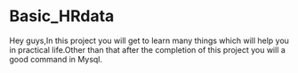 # Basic_HRdata
Hey guys,In this project you will get to learn many things which will help you in practical life.Other than that after the completion of this project you will a good command in Mysql. 
